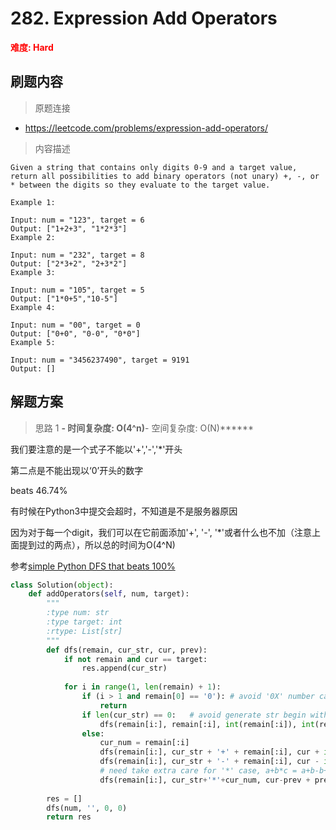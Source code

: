# 282. Expression Add Operators

**<font color=red>难度: Hard</font>**

## 刷题内容

> 原题连接

* https://leetcode.com/problems/expression-add-operators/

> 内容描述

```
Given a string that contains only digits 0-9 and a target value, return all possibilities to add binary operators (not unary) +, -, or * between the digits so they evaluate to the target value.

Example 1:

Input: num = "123", target = 6
Output: ["1+2+3", "1*2*3"] 
Example 2:

Input: num = "232", target = 8
Output: ["2*3+2", "2+3*2"]
Example 3:

Input: num = "105", target = 5
Output: ["1*0+5","10-5"]
Example 4:

Input: num = "00", target = 0
Output: ["0+0", "0-0", "0*0"]
Example 5:

Input: num = "3456237490", target = 9191
Output: []
```

## 解题方案

> 思路 1
******- 时间复杂度: O(4^n)******- 空间复杂度: O(N)******

我们要注意的是一个式子不能以'+','-','*'开头

第二点是不能出现以‘0’开头的数字

beats 46.74%

有时候在Python3中提交会超时，不知道是不是服务器原因


因为对于每一个digit，我们可以在它前面添加'+', '-', '*'或者什么也不加（注意上面提到过的两点），所以总的时间为O(4^N)

参考[simple Python DFS that beats 100%](https://leetcode.com/problems/expression-add-operators/discuss/128460/simple-Python-DFS-that-beats-100)

```python
class Solution(object):
    def addOperators(self, num, target):
        """
        :type num: str
        :type target: int
        :rtype: List[str]
        """
        def dfs(remain, cur_str, cur, prev):
            if not remain and cur == target:
                res.append(cur_str)
                
            for i in range(1, len(remain) + 1):
                if (i > 1 and remain[0] == '0'): # avoid '0X' number case be counted
                    return
                if len(cur_str) == 0:   # avoid generate str begin with +-*
                    dfs(remain[i:], remain[:i], int(remain[:i]), int(remain[:i]))
                else:
                    cur_num = remain[:i]
                    dfs(remain[i:], cur_str + '+' + remain[:i], cur + int(remain[:i]), int(remain[:i]))
                    dfs(remain[i:], cur_str + '-' + remain[:i], cur - int(remain[:i]), -int(remain[:i]))
                    # need take extra care for '*' case, a+b*c = a+b-b+b*c
                    dfs(remain[i:], cur_str+'*'+cur_num, cur-prev + prev*int(cur_num), prev*int(cur_num))
            
        res = []
        dfs(num, '', 0, 0)
        return res
```




































